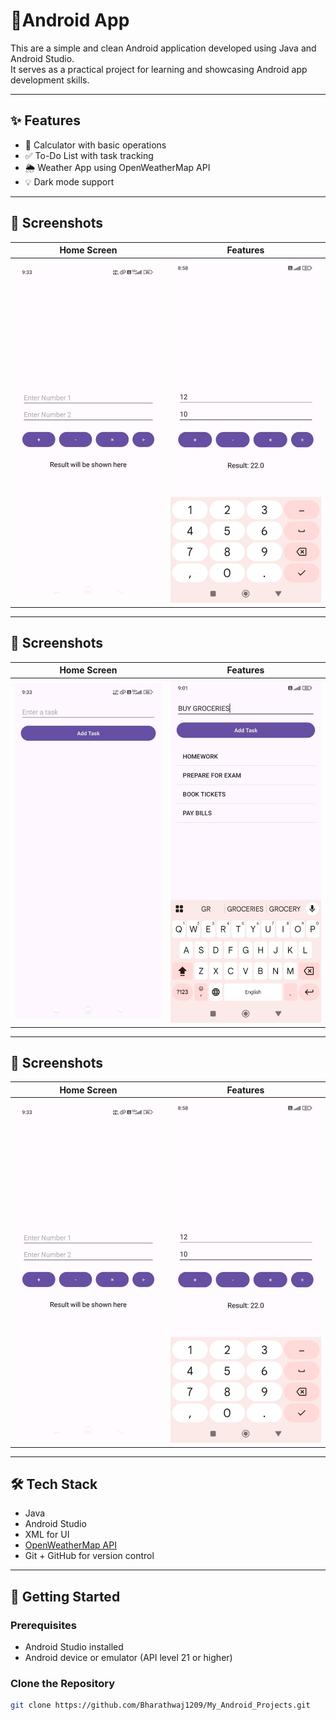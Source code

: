 # 📱Android App

This are a simple and clean Android application developed using Java and Android Studio.  
It serves as a practical project for learning and showcasing Android app development skills.

---

## ✨ Features

- 🧮 Calculator with basic operations 
- ✅ To-Do List with task tracking 
- 🌦️ Weather App using OpenWeatherMap API 
- 💡 Dark mode support

---

## 📸 Screenshots

| Home Screen | Features |
|-------------|----------|
| ![screenshot1](calc/app/screenshots/screenshot12.jpg) | ![screenshot12](calc/app/screenshots/screenshot1.jpg) |

---

## 📸 Screenshots

| Home Screen | Features |
|-------------|----------|
| ![screenshot1](To_Do_List/app/screenshots/screenshot22.jpg) | ![screenshot12](To_Do_List/app/screenshots/screenshot2.jpg) |

---

## 📸 Screenshots

| Home Screen | Features |
|-------------|----------|
| ![screenshot1](calc/app/screenshots/screenshot12.jpg) | ![screenshot12](calc/app/screenshots/screenshot1.jpg) |

---

## 🛠️ Tech Stack

- Java
- Android Studio
- XML for UI
- [OpenWeatherMap API](https://openweathermap.org/)
- Git + GitHub for version control

---

## 🚀 Getting Started

### Prerequisites

- Android Studio installed
- Android device or emulator (API level 21 or higher)

### Clone the Repository

```bash
git clone https://github.com/Bharathwaj1209/My_Android_Projects.git

